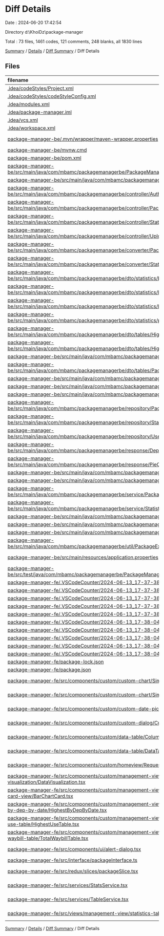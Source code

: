 # Diff Details

Date : 2024-06-20 17:42:54

Directory d:\\KhoiDz\\package-manager

Total : 73 files,  1461 codes, 121 comments, 248 blanks, all 1830 lines

[Summary](results.md) / [Details](details.md) / [Diff Summary](diff.md) / Diff Details

## Files
| filename | language | code | comment | blank | total |
| :--- | :--- | ---: | ---: | ---: | ---: |
| [.idea/codeStyles/Project.xml](/.idea/codeStyles/Project.xml) | XML | 7 | 0 | 0 | 7 |
| [.idea/codeStyles/codeStyleConfig.xml](/.idea/codeStyles/codeStyleConfig.xml) | XML | 5 | 0 | 0 | 5 |
| [.idea/modules.xml](/.idea/modules.xml) | XML | 8 | 0 | 0 | 8 |
| [.idea/package-manager.iml](/.idea/package-manager.iml) | XML | 9 | 0 | 0 | 9 |
| [.idea/vcs.xml](/.idea/vcs.xml) | XML | 6 | 0 | 0 | 6 |
| [.idea/workspace.xml](/.idea/workspace.xml) | XML | 66 | 0 | 0 | 66 |
| [package-manager-be/.mvn/wrapper/maven-wrapper.properties](/package-manager-be/.mvn/wrapper/maven-wrapper.properties) | Java Properties | 2 | 0 | 1 | 3 |
| [package-manager-be/mvnw.cmd](/package-manager-be/mvnw.cmd) | Batch | 118 | 51 | 37 | 206 |
| [package-manager-be/pom.xml](/package-manager-be/pom.xml) | XML | 72 | 0 | 9 | 81 |
| [package-manager-be/src/main/java/com/mbamc/packagemanagerbe/PackageManagerBeApplication.java](/package-manager-be/src/main/java/com/mbamc/packagemanagerbe/PackageManagerBeApplication.java) | Java | 15 | 0 | 6 | 21 |
| [package-manager-be/src/main/java/com/mbamc/packagemanagerbe/config/WebConfig.java](/package-manager-be/src/main/java/com/mbamc/packagemanagerbe/config/WebConfig.java) | Java | 15 | 41 | 3 | 59 |
| [package-manager-be/src/main/java/com/mbamc/packagemanagerbe/controller/AuthController.java](/package-manager-be/src/main/java/com/mbamc/packagemanagerbe/controller/AuthController.java) | Java | 7 | 0 | 3 | 10 |
| [package-manager-be/src/main/java/com/mbamc/packagemanagerbe/controller/PackageController.java](/package-manager-be/src/main/java/com/mbamc/packagemanagerbe/controller/PackageController.java) | Java | 105 | 4 | 19 | 128 |
| [package-manager-be/src/main/java/com/mbamc/packagemanagerbe/controller/StatisticsController.java](/package-manager-be/src/main/java/com/mbamc/packagemanagerbe/controller/StatisticsController.java) | Java | 65 | 0 | 12 | 77 |
| [package-manager-be/src/main/java/com/mbamc/packagemanagerbe/controller/UploadController.java](/package-manager-be/src/main/java/com/mbamc/packagemanagerbe/controller/UploadController.java) | Java | 35 | 0 | 6 | 41 |
| [package-manager-be/src/main/java/com/mbamc/packagemanagerbe/converter/PackageConverter.java](/package-manager-be/src/main/java/com/mbamc/packagemanagerbe/converter/PackageConverter.java) | Java | 42 | 0 | 7 | 49 |
| [package-manager-be/src/main/java/com/mbamc/packagemanagerbe/converter/StatisticsConverter.java](/package-manager-be/src/main/java/com/mbamc/packagemanagerbe/converter/StatisticsConverter.java) | Java | 19 | 7 | 5 | 31 |
| [package-manager-be/src/main/java/com/mbamc/packagemanagerbe/dto/statistics/bar/BarChartDto.java](/package-manager-be/src/main/java/com/mbamc/packagemanagerbe/dto/statistics/bar/BarChartDto.java) | Java | 16 | 0 | 5 | 21 |
| [package-manager-be/src/main/java/com/mbamc/packagemanagerbe/dto/statistics/line/LineChartDto.java](/package-manager-be/src/main/java/com/mbamc/packagemanagerbe/dto/statistics/line/LineChartDto.java) | Java | 12 | 0 | 4 | 16 |
| [package-manager-be/src/main/java/com/mbamc/packagemanagerbe/dto/statistics/line/LineChartPoint.java](/package-manager-be/src/main/java/com/mbamc/packagemanagerbe/dto/statistics/line/LineChartPoint.java) | Java | 8 | 0 | 4 | 12 |
| [package-manager-be/src/main/java/com/mbamc/packagemanagerbe/dto/statistics/pie/PieChartDto.java](/package-manager-be/src/main/java/com/mbamc/packagemanagerbe/dto/statistics/pie/PieChartDto.java) | Java | 12 | 0 | 3 | 15 |
| [package-manager-be/src/main/java/com/mbamc/packagemanagerbe/dto/tables/HighestByDateDto.java](/package-manager-be/src/main/java/com/mbamc/packagemanagerbe/dto/tables/HighestByDateDto.java) | Java | 14 | 0 | 4 | 18 |
| [package-manager-be/src/main/java/com/mbamc/packagemanagerbe/dto/tables/HighestByDepartmentByDateDto.java](/package-manager-be/src/main/java/com/mbamc/packagemanagerbe/dto/tables/HighestByDepartmentByDateDto.java) | Java | 13 | 0 | 3 | 16 |
| [package-manager-be/src/main/java/com/mbamc/packagemanagerbe/dto/tables/PackageDto.java](/package-manager-be/src/main/java/com/mbamc/packagemanagerbe/dto/tables/PackageDto.java) | Java | 22 | 0 | 4 | 26 |
| [package-manager-be/src/main/java/com/mbamc/packagemanagerbe/dto/tables/PackageDtoTable.java](/package-manager-be/src/main/java/com/mbamc/packagemanagerbe/dto/tables/PackageDtoTable.java) | Java | 12 | 0 | 4 | 16 |
| [package-manager-be/src/main/java/com/mbamc/packagemanagerbe/dto/tables/UserDto.java](/package-manager-be/src/main/java/com/mbamc/packagemanagerbe/dto/tables/UserDto.java) | Java | 11 | 0 | 4 | 15 |
| [package-manager-be/src/main/java/com/mbamc/packagemanagerbe/model/Package.java](/package-manager-be/src/main/java/com/mbamc/packagemanagerbe/model/Package.java) | Java | 38 | 0 | 10 | 48 |
| [package-manager-be/src/main/java/com/mbamc/packagemanagerbe/model/User.java](/package-manager-be/src/main/java/com/mbamc/packagemanagerbe/model/User.java) | Java | 22 | 0 | 10 | 32 |
| [package-manager-be/src/main/java/com/mbamc/packagemanagerbe/repository/PackageRepository.java](/package-manager-be/src/main/java/com/mbamc/packagemanagerbe/repository/PackageRepository.java) | Java | 30 | 0 | 7 | 37 |
| [package-manager-be/src/main/java/com/mbamc/packagemanagerbe/repository/StatisticsRepository.java](/package-manager-be/src/main/java/com/mbamc/packagemanagerbe/repository/StatisticsRepository.java) | Java | 40 | 0 | 10 | 50 |
| [package-manager-be/src/main/java/com/mbamc/packagemanagerbe/repository/UserRepository.java](/package-manager-be/src/main/java/com/mbamc/packagemanagerbe/repository/UserRepository.java) | Java | 11 | 0 | 3 | 14 |
| [package-manager-be/src/main/java/com/mbamc/packagemanagerbe/response/DepartmentWithCount.java](/package-manager-be/src/main/java/com/mbamc/packagemanagerbe/response/DepartmentWithCount.java) | Java | 13 | 0 | 5 | 18 |
| [package-manager-be/src/main/java/com/mbamc/packagemanagerbe/response/PieChartQuery.java](/package-manager-be/src/main/java/com/mbamc/packagemanagerbe/response/PieChartQuery.java) | Java | 14 | 0 | 3 | 17 |
| [package-manager-be/src/main/java/com/mbamc/packagemanagerbe/response/PriConQuery.java](/package-manager-be/src/main/java/com/mbamc/packagemanagerbe/response/PriConQuery.java) | Java | 15 | 0 | 3 | 18 |
| [package-manager-be/src/main/java/com/mbamc/packagemanagerbe/service/AuthService.java](/package-manager-be/src/main/java/com/mbamc/packagemanagerbe/service/AuthService.java) | Java | 3 | 0 | 2 | 5 |
| [package-manager-be/src/main/java/com/mbamc/packagemanagerbe/service/PackageService.java](/package-manager-be/src/main/java/com/mbamc/packagemanagerbe/service/PackageService.java) | Java | 52 | 4 | 15 | 71 |
| [package-manager-be/src/main/java/com/mbamc/packagemanagerbe/service/StatisticsService.java](/package-manager-be/src/main/java/com/mbamc/packagemanagerbe/service/StatisticsService.java) | Java | 77 | 0 | 19 | 96 |
| [package-manager-be/src/main/java/com/mbamc/packagemanagerbe/service/UploadService.java](/package-manager-be/src/main/java/com/mbamc/packagemanagerbe/service/UploadService.java) | Java | 27 | 0 | 5 | 32 |
| [package-manager-be/src/main/java/com/mbamc/packagemanagerbe/service/UserService.java](/package-manager-be/src/main/java/com/mbamc/packagemanagerbe/service/UserService.java) | Java | 19 | 0 | 6 | 25 |
| [package-manager-be/src/main/java/com/mbamc/packagemanagerbe/util/DateHandler.java](/package-manager-be/src/main/java/com/mbamc/packagemanagerbe/util/DateHandler.java) | Java | 15 | 7 | 4 | 26 |
| [package-manager-be/src/main/java/com/mbamc/packagemanagerbe/util/PackageExcelHandler.java](/package-manager-be/src/main/java/com/mbamc/packagemanagerbe/util/PackageExcelHandler.java) | Java | 139 | 1 | 26 | 166 |
| [package-manager-be/src/main/resources/application.properties](/package-manager-be/src/main/resources/application.properties) | Java Properties | 8 | 3 | 0 | 11 |
| [package-manager-be/src/test/java/com/mbamc/packagemanagerbe/PackageManagerBeApplicationTests.java](/package-manager-be/src/test/java/com/mbamc/packagemanagerbe/PackageManagerBeApplicationTests.java) | Java | 9 | 0 | 5 | 14 |
| [package-manager-fe/.VSCodeCounter/2024-06-13_17-37-38/details.md](/package-manager-fe/.VSCodeCounter/2024-06-13_17-37-38/details.md) | Markdown | -66 | 0 | -6 | -72 |
| [package-manager-fe/.VSCodeCounter/2024-06-13_17-37-38/diff-details.md](/package-manager-fe/.VSCodeCounter/2024-06-13_17-37-38/diff-details.md) | Markdown | -9 | 0 | -6 | -15 |
| [package-manager-fe/.VSCodeCounter/2024-06-13_17-37-38/diff.md](/package-manager-fe/.VSCodeCounter/2024-06-13_17-37-38/diff.md) | Markdown | -12 | 0 | -7 | -19 |
| [package-manager-fe/.VSCodeCounter/2024-06-13_17-37-38/results.json](/package-manager-fe/.VSCodeCounter/2024-06-13_17-37-38/results.json) | JSON | -1 | 0 | 0 | -1 |
| [package-manager-fe/.VSCodeCounter/2024-06-13_17-37-38/results.md](/package-manager-fe/.VSCodeCounter/2024-06-13_17-37-38/results.md) | Markdown | -51 | 0 | -7 | -58 |
| [package-manager-fe/.VSCodeCounter/2024-06-13_17-38-04/details.md](/package-manager-fe/.VSCodeCounter/2024-06-13_17-38-04/details.md) | Markdown | -66 | 0 | -6 | -72 |
| [package-manager-fe/.VSCodeCounter/2024-06-13_17-38-04/diff-details.md](/package-manager-fe/.VSCodeCounter/2024-06-13_17-38-04/diff-details.md) | Markdown | -9 | 0 | -6 | -15 |
| [package-manager-fe/.VSCodeCounter/2024-06-13_17-38-04/diff.md](/package-manager-fe/.VSCodeCounter/2024-06-13_17-38-04/diff.md) | Markdown | -12 | 0 | -7 | -19 |
| [package-manager-fe/.VSCodeCounter/2024-06-13_17-38-04/results.json](/package-manager-fe/.VSCodeCounter/2024-06-13_17-38-04/results.json) | JSON | -1 | 0 | 0 | -1 |
| [package-manager-fe/.VSCodeCounter/2024-06-13_17-38-04/results.md](/package-manager-fe/.VSCodeCounter/2024-06-13_17-38-04/results.md) | Markdown | -52 | 0 | -7 | -59 |
| [package-manager-fe/package-lock.json](/package-manager-fe/package-lock.json) | JSON | 29 | 0 | 0 | 29 |
| [package-manager-fe/package.json](/package-manager-fe/package.json) | JSON | 1 | 0 | 0 | 1 |
| [package-manager-fe/src/components/custom/custom-chart/SimpleBarChart.tsx](/package-manager-fe/src/components/custom/custom-chart/SimpleBarChart.tsx) | TypeScript JSX | 3 | 0 | -1 | 2 |
| [package-manager-fe/src/components/custom/custom-chart/SimpleLineChart.tsx](/package-manager-fe/src/components/custom/custom-chart/SimpleLineChart.tsx) | TypeScript JSX | 3 | 0 | 0 | 3 |
| [package-manager-fe/src/components/custom/custom-date-picker/CustomDateRangePicker.tsx](/package-manager-fe/src/components/custom/custom-date-picker/CustomDateRangePicker.tsx) | TypeScript JSX | 49 | 0 | 1 | 50 |
| [package-manager-fe/src/components/custom/custom-dialog/CustomDialog.tsx](/package-manager-fe/src/components/custom/custom-dialog/CustomDialog.tsx) | TypeScript JSX | 4 | 0 | 0 | 4 |
| [package-manager-fe/src/components/custom/data-table/Columns.tsx](/package-manager-fe/src/components/custom/data-table/Columns.tsx) | TypeScript JSX | -4 | 0 | 0 | -4 |
| [package-manager-fe/src/components/custom/data-table/DataTable.tsx](/package-manager-fe/src/components/custom/data-table/DataTable.tsx) | TypeScript JSX | 136 | 2 | 5 | 143 |
| [package-manager-fe/src/components/custom/homeview/RequestPackageDialog.tsx](/package-manager-fe/src/components/custom/homeview/RequestPackageDialog.tsx) | TypeScript JSX | 35 | 0 | 1 | 36 |
| [package-manager-fe/src/components/custom/management-view/data-visualization/DataVisualization.tsx](/package-manager-fe/src/components/custom/management-view/data-visualization/DataVisualization.tsx) | TypeScript JSX | 9 | 0 | -1 | 8 |
| [package-manager-fe/src/components/custom/management-view/data-visualization/bar-chart-card-view/BarChartCard.tsx](/package-manager-fe/src/components/custom/management-view/data-visualization/bar-chart-card-view/BarChartCard.tsx) | TypeScript JSX | 2 | 0 | 0 | 2 |
| [package-manager-fe/src/components/custom/management-view/statistics-table-view/highest-by-dep-by-date/HighestByDepByDate.tsx](/package-manager-fe/src/components/custom/management-view/statistics-table-view/highest-by-dep-by-date/HighestByDepByDate.tsx) | TypeScript JSX | 27 | 0 | 2 | 29 |
| [package-manager-fe/src/components/custom/management-view/statistics-table-view/highest-use-table/HighestUseTable.tsx](/package-manager-fe/src/components/custom/management-view/statistics-table-view/highest-use-table/HighestUseTable.tsx) | TypeScript JSX | 17 | 0 | 2 | 19 |
| [package-manager-fe/src/components/custom/management-view/statistics-table-view/total-waybill-table/TotalWaybillTable.tsx](/package-manager-fe/src/components/custom/management-view/statistics-table-view/total-waybill-table/TotalWaybillTable.tsx) | TypeScript JSX | -24 | 0 | -2 | -26 |
| [package-manager-fe/src/components/ui/alert-dialog.tsx](/package-manager-fe/src/components/ui/alert-dialog.tsx) | TypeScript JSX | 126 | 0 | 14 | 140 |
| [package-manager-fe/src/interface/packageInterface.ts](/package-manager-fe/src/interface/packageInterface.ts) | TypeScript | -4 | 0 | 0 | -4 |
| [package-manager-fe/src/redux/slices/packageSlice.tsx](/package-manager-fe/src/redux/slices/packageSlice.tsx) | TypeScript JSX | 58 | -1 | 0 | 57 |
| [package-manager-fe/src/services/StatsService.tsx](/package-manager-fe/src/services/StatsService.tsx) | TypeScript JSX | -10 | 0 | 2 | -8 |
| [package-manager-fe/src/services/TableService.tsx](/package-manager-fe/src/services/TableService.tsx) | TypeScript JSX | 18 | 2 | -1 | 19 |
| [package-manager-fe/src/views/management-view/statistics-table-view/StatisticsTableView.tsx](/package-manager-fe/src/views/management-view/statistics-table-view/StatisticsTableView.tsx) | TypeScript JSX | 17 | 0 | 2 | 19 |

[Summary](results.md) / [Details](details.md) / [Diff Summary](diff.md) / Diff Details